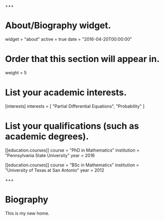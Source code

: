 +++
# About/Biography widget.
widget = "about"
active = true
date = "2016-04-20T00:00:00"

# Order that this section will appear in.
weight = 5

# List your academic interests.
[interests]
  interests = [
    "Partial Differential Equations",
    "Probability"
  ]

# List your qualifications (such as academic degrees).
[[education.courses]]
  course = "PhD in Mathematics"
  institution = "Pennsylvania State University"
  year = 2016

[[education.courses]]
  course = "BSc in Mathematics"
  institution = "University of Texas at San Antonio"
  year = 2012
 
+++

# Biography

This is my new home.
